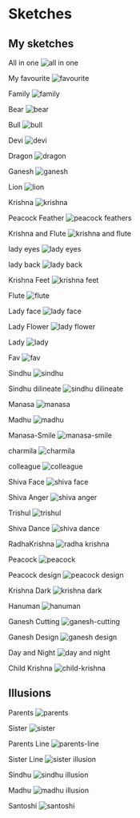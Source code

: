 # Sketches
## My sketches

All in one
![all in one](https://github.com/pavankonam/Sketches/assets/66836039/69938515-9b74-4c7c-a712-9ec501da9128)

My favourite
![favourite](https://github.com/pavankonam/Sketches/assets/66836039/142618a9-f2c3-4c26-a41b-eedfff73af66)

Family
![family](https://github.com/pavankonam/Sketches/assets/66836039/e15a74ba-2ea6-4df8-a427-993493a37107)

Bear
![bear](https://github.com/pavankonam/Sketches/assets/66836039/2ebc8f77-9d37-4b09-bb3d-6e645b4a54e1)

Bull
![bull](https://github.com/pavankonam/Sketches/assets/66836039/fa891ae0-044c-4f29-9ebd-25dbea3e4964)

Devi
![devi](https://github.com/pavankonam/Sketches/assets/66836039/11264275-06a5-4df8-b64a-d1c01fa80d3f)

Dragon
![dragon](https://github.com/pavankonam/Sketches/assets/66836039/c44150f6-5bad-4f7c-8866-7c2154d36762)

Ganesh
![ganesh](https://github.com/pavankonam/Sketches/assets/66836039/5eb9f2cb-5068-4957-bbf2-58ed813e6dda)

Lion
![lion](https://github.com/pavankonam/Sketches/assets/66836039/898fe40c-37e4-4beb-9738-3d4b4fb8c9fa)

Krishna
![krishna](https://github.com/pavankonam/Sketches/assets/66836039/430c13d9-24dc-4105-9a6e-6c0ba97e621b)

Peacock Feather
![peacock feathers](https://github.com/pavankonam/Sketches/assets/66836039/71d10a97-7ff1-499b-b65f-23dd6ef7554c)

Krishna and Flute
![krishna and flute](https://github.com/pavankonam/Sketches/assets/66836039/af0ac72d-bc1c-4d2a-8e29-15dc3c006c1f)

lady eyes
![lady eyes](https://github.com/pavankonam/Sketches/assets/66836039/0ed7e466-3935-4ed8-865c-f3b92afeb7b0)

lady back
![lady back](https://github.com/pavankonam/Sketches/assets/66836039/850676f4-2cfb-43d4-bd2c-ec6edf546855)

Krishna Feet
![krishna feet](https://github.com/pavankonam/Sketches/assets/66836039/eb0cd9f8-5285-49c5-8fe4-1743517a8d6d)

Flute
![flute](https://github.com/pavankonam/Sketches/assets/66836039/4d88c7f8-d2f7-4d73-a4bb-8a6453642a2f)

Lady face
![lady face](https://github.com/pavankonam/Sketches/assets/66836039/023eea0c-556a-4035-978a-b3c08a80eeec)

Lady Flower
![lady flower](https://github.com/pavankonam/Sketches/assets/66836039/c99d9e3b-61b2-4e29-b2b1-d45313f57b3a)

Lady
![lady](https://github.com/pavankonam/Sketches/assets/66836039/0cc831e8-2bff-4772-b3da-c57e3ee5575a)

Fav
![fav](https://github.com/pavankonam/Sketches/assets/66836039/5de40fb5-85db-4c1b-b50c-c6af5c81af57)

Sindhu
![sindhu](https://github.com/pavankonam/Sketches/assets/66836039/ae309ffc-0850-42fb-8818-22c60fa8654c)

Sindhu dilineate
![sindhu dilineate](https://github.com/pavankonam/Sketches/assets/66836039/d441c85d-62d2-4251-9b86-fe03ee3014f9)

Manasa
![manasa](https://github.com/pavankonam/Sketches/assets/66836039/4acaf522-e8d7-4a72-b3de-14198e95c877)

Madhu
![madhu](https://github.com/pavankonam/Sketches/assets/66836039/dde45143-e5b7-453d-8d80-b8851b60a318)

Manasa-Smile
![manasa-smile](https://github.com/pavankonam/Sketches/assets/66836039/7262c438-69f8-4747-ba30-ba0d70c97efa)

charmila
![charmila](https://github.com/pavankonam/Sketches/assets/66836039/2bd552b6-454a-4e2d-b64e-881b19593f72)

colleague
![colleague](https://github.com/pavankonam/Sketches/assets/66836039/6c37713e-6596-485e-954c-6b252f641b8f)

Shiva Face
![shiva face](https://github.com/pavankonam/Sketches/assets/66836039/b79f1950-fc20-41df-82b1-6f852c364545)

Shiva Anger
![shiva anger](https://github.com/pavankonam/Sketches/assets/66836039/bfd84f3d-4445-496c-b0ee-ea7b7130f6d5)

Trishul
![trishul](https://github.com/pavankonam/Sketches/assets/66836039/7d051f70-68c6-4b94-8370-7e25be0c8e4d)

Shiva Dance
![shiva dance](https://github.com/pavankonam/Sketches/assets/66836039/569ee7bd-f163-4ee2-b3ae-e7a8b90fb107)

RadhaKrishna
![radha krishna](https://github.com/pavankonam/Sketches/assets/66836039/69fafcee-ff60-4963-8d71-1246fada6e65)

Peacock
![peacock](https://github.com/pavankonam/Sketches/assets/66836039/8ee65aa8-7aaf-4260-9635-d1f5754ad768)

Peacock design
![peacock design](https://github.com/pavankonam/Sketches/assets/66836039/f916102a-cd33-4be6-9388-200786428524)

Krishna Dark
![krishna dark](https://github.com/pavankonam/Sketches/assets/66836039/eb8a4888-c0fb-43d0-92ba-0a55985c8943)

Hanuman
![hanuman](https://github.com/pavankonam/Sketches/assets/66836039/3025ea7f-ea33-4d37-9b19-7b2d9cf5360d)

Ganesh Cutting
![ganesh-cutting](https://github.com/pavankonam/Sketches/assets/66836039/e763679c-fdf7-4087-a204-3ae9c2341008)

Ganesh Design
![ganesh design](https://github.com/pavankonam/Sketches/assets/66836039/a5efcd7c-847a-4fe7-985f-973ad7030f99)

Day and Night
![day and night](https://github.com/pavankonam/Sketches/assets/66836039/a40bf1f3-ed5e-4312-ad42-686579f2ef18)

Child Krishna
![child-krishna](https://github.com/pavankonam/Sketches/assets/66836039/9a508399-c034-42a4-884e-550c5cd66abc)


## Illusions

Parents
![parents](https://github.com/pavankonam/Sketches/assets/66836039/cfa7dbfc-a343-4f67-82cc-041e4086e891)

Sister
![sister](https://github.com/pavankonam/Sketches/assets/66836039/ead6c5ba-39e8-4f18-b882-1a5d30ce1b1c)

Parents Line
![parents-line](https://github.com/pavankonam/Sketches/assets/66836039/28db4fa7-9229-49ef-ad49-dc344f08af4b)

Sister Line
![sister illusion](https://github.com/pavankonam/Sketches/assets/66836039/b6f45518-e261-4ef7-a77a-6f3e3cf1d14e)

Sindhu
![sindhu illusion](https://github.com/pavankonam/Sketches/assets/66836039/a89fd21f-aa19-40e2-b3db-e3b99d65d74e)

Madhu
![madhu illusion](https://github.com/pavankonam/Sketches/assets/66836039/0dc9f851-ea41-4016-95ef-5516e8a596e4)

Santoshi
![santoshi](https://github.com/pavankonam/Sketches/assets/66836039/37d6c638-8b4a-479e-8182-1bcb232838af)
